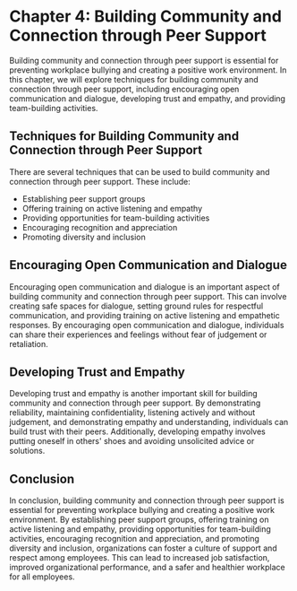 Chapter 4: Building Community and Connection through Peer Support
=================================================================

Building community and connection through peer support is essential for preventing workplace bullying and creating a positive work environment. In this chapter, we will explore techniques for building community and connection through peer support, including encouraging open communication and dialogue, developing trust and empathy, and providing team-building activities.

Techniques for Building Community and Connection through Peer Support
---------------------------------------------------------------------

There are several techniques that can be used to build community and connection through peer support. These include:

* Establishing peer support groups
* Offering training on active listening and empathy
* Providing opportunities for team-building activities
* Encouraging recognition and appreciation
* Promoting diversity and inclusion

Encouraging Open Communication and Dialogue
-------------------------------------------

Encouraging open communication and dialogue is an important aspect of building community and connection through peer support. This can involve creating safe spaces for dialogue, setting ground rules for respectful communication, and providing training on active listening and empathetic responses. By encouraging open communication and dialogue, individuals can share their experiences and feelings without fear of judgement or retaliation.

Developing Trust and Empathy
----------------------------

Developing trust and empathy is another important skill for building community and connection through peer support. By demonstrating reliability, maintaining confidentiality, listening actively and without judgement, and demonstrating empathy and understanding, individuals can build trust with their peers. Additionally, developing empathy involves putting oneself in others' shoes and avoiding unsolicited advice or solutions.

Conclusion
----------

In conclusion, building community and connection through peer support is essential for preventing workplace bullying and creating a positive work environment. By establishing peer support groups, offering training on active listening and empathy, providing opportunities for team-building activities, encouraging recognition and appreciation, and promoting diversity and inclusion, organizations can foster a culture of support and respect among employees. This can lead to increased job satisfaction, improved organizational performance, and a safer and healthier workplace for all employees.
